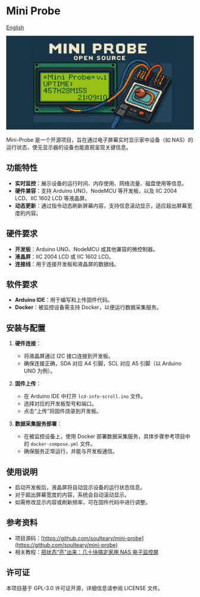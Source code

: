 # Mini Probe

[English](./README.md)

![](./mini-probe.jpg)

Mini-Probe 是一个开源项目，旨在通过电子屏幕实时显示家中设备（如 NAS）的运行状态，使无显示器的设备也能直观呈现关键信息。

## 功能特性

- **实时监控**：展示设备的运行时间、内存使用、网络流量、磁盘使用等信息。
- **硬件兼容**：支持 Arduino UNO、NodeMCU 等开发板，以及 IIC 2004 LCD、IIC 1602 LCD 等液晶屏。
- **动态更新**：通过指令动态刷新屏幕内容，支持信息滚动显示，适应超出屏幕宽度的内容。

## 硬件要求

- **开发板**：Arduino UNO、NodeMCU 或其他兼容的微控制器。
- **液晶屏**：IIC 2004 LCD 或 IIC 1602 LCD。
- **连接线**：用于连接开发板和液晶屏的数据线。

## 软件要求

- **Arduino IDE**：用于编写和上传固件代码。
- **Docker**：被监控设备需支持 Docker，以便运行数据采集服务。

## 安装与配置

1. **硬件连接**：
   - 将液晶屏通过 I2C 接口连接到开发板。
   - 确保连接正确，SDA 对应 A4 引脚，SCL 对应 A5 引脚（以 Arduino UNO 为例）。

2. **固件上传**：
   - 在 Arduino IDE 中打开 `lcd-info-scroll.ino` 文件。
   - 选择对应的开发板型号和端口。
   - 点击“上传”将固件烧录到开发板。

3. **数据采集服务部署**：
   - 在被监控设备上，使用 Docker 部署数据采集服务，具体步骤参考项目中的 `docker-compose.yml` 文件。
   - 确保服务正常运行，并能与开发板通信。

## 使用说明

- 启动开发板后，液晶屏将自动显示设备的运行状态信息。
- 对于超出屏幕宽度的内容，系统会自动滚动显示。
- 如需修改显示内容或刷新频率，可在固件代码中进行调整。

## 参考资料

- 项目源码：[https://github.com/soulteary/mini-probe](https://github.com/soulteary/mini-probe)
- 相关教程：[把状态“亮”出来：几十块搞定家用 NAS 电子监控屏](https://soulteary.com/2025/04/09/light-up-the-status-a-few-costs-to-get-home-nas-electronic-monitoring-screen.html)

## 许可证

本项目基于 GPL-3.0 许可证开源，详细信息请参阅 LICENSE 文件。
